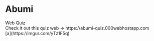 <h1>Abumi</h1>
Web Quiz <br>
Check it out this quiz web -> https://abumi-quiz.000webhostapp.com <br>
[a](https://imgur.com/yTz1F5q)
